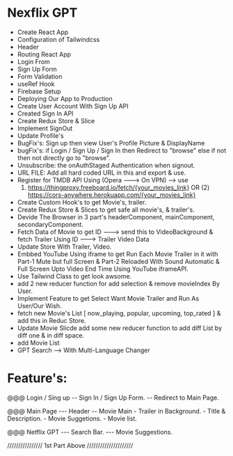 # Nexflix GPT

- Create React App
- Configuration of Tailwindcss
- Header
- Routing React App
- Login From
- Sign Up Form
- Form Validation
- useRef Hook
- Firebase Setup
- Deploying Our App to Production
- Create User Account With Sign Up API
- Created Sign In API
- Create Redux Store & Slice
- Implement SignOut
- Update Profile's
- BugFix's: Sign up then view User's Profile Picture & DisplayName
- bugFix's: if Login / Sign Up / Sign In then Redirect to "browse" else if not then not directly go to "browse".
- Unsubscribe: the onAuthStaged Authentication when signout.
- URL FILE: Add all hard coded URL in this and export & use.
- Register for TMDB API Using (Opera ---> On VPN) --> use 
   1) https://thingproxy.freeboard.io/fetch/{your_movies_link} OR (2) https://cors-anywhere.herokuapp.com/{your_movies_link} 
- Create Custom Hook's to get Movie's, trailer.
- Create Redux Store & Slices to get safe all movie's, & trailer's.
- Devide The Browser in 3 part's headerComponent, mainComponent, secondaryComponent.
- Fetch Data of Movie to get ID ---> send this to VideoBackground & fetch Trailer Using ID ---> Trailer Video Data
- Update Store With Trailer, Video.
- Embbed YouTube Using iframe to get Run Each Movie Trailer in it with Part-1 Mute but full Screen & Part-2   Reloaded With Sound Automatic & Full Screen Upto Video End Time Using YouTube iframeAPI.
- Use Tailwind Class to get look awsome.
- add 2 new reducer function for add selection & remove movieIndex By User.  
- Implement Feature to get Select Want Movie Trailer and Run As User/Our Wish.
- fetch new Movie's List [ now_playing, popular, upcoming, top_rated ] & add this in Reduc Store.
- Update Movie Slicde add some new reducer function to add diff List by diff one & in diff space. 
- add Movie List </SecondData>
- GPT Search --> </GPTSeach> With Multi-Language Changer



# Feature's: 
@@@ Login / Sing up
    -- Sign In / Sign Up Form.
    -- Redirect to Main Page.

@@@ Main Page
    --- Header
        -- Movie Main
            - Trailer in Background.
            - Title & Description.
            - Movie Suggetions.
                - Movie list.

@@@ Netflix GPT
    --- Search Bar.
    --- Movie Suggestions.

//////////////// 1st Part Above /////////////////////